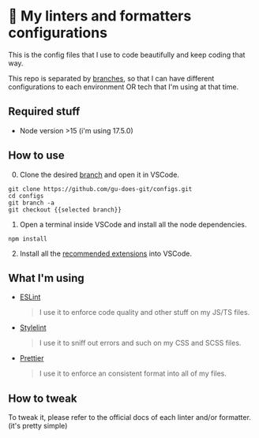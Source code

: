 # 📐 My linters and formatters configurations

This is the config files that I use to code beautifully and keep coding that way.

This repo is separated by [branches](https://github.com/gu-does-git/configs/branches), so that I can have different configurations to each environment OR tech that I'm using at that time.

## Required stuff

-   Node version >15 (i'm using 17.5.0)

## How to use

0. Clone the desired [branch](https://github.com/gu-does-git/configs/branches) and open it in VSCode.

```properties
git clone https://github.com/gu-does-git/configs.git
cd configs
git branch -a
git checkout {{selected branch}}
```

1. Open a terminal inside VSCode and install all the node dependencies.

```properties
npm install
```

2. Install all the [recommended extensions](https://code.visualstudio.com/docs/editor/extension-marketplace#_recommended-extensions) into VSCode.

## What I'm using

-   [ESLint](https://github.com/dustinspecker/awesome-eslint)
    > I use it to enforce code quality and other stuff on my JS/TS files.
-   [Stylelint](https://github.com/stylelint/awesome-stylelint)
    > I use it to sniff out errors and such on my CSS and SCSS files.
-   [Prettier](https://prettier.io/)
    > I use it to enforce an consistent format into all of my files.

## How to tweak

To tweak it, please refer to the official docs of each linter and/or formatter. (it's pretty simple)
